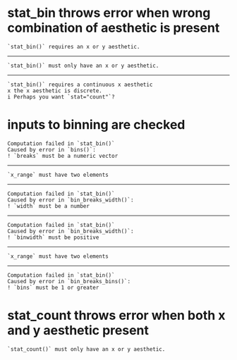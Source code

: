 # stat_bin throws error when wrong combination of aesthetic is present

    `stat_bin()` requires an x or y aesthetic.

---

    `stat_bin()` must only have an x or y aesthetic.

---

    `stat_bin()` requires a continuous x aesthetic
    x the x aesthetic is discrete.
    i Perhaps you want `stat="count"`?

# inputs to binning are checked

    Computation failed in `stat_bin()`
    Caused by error in `bins()`:
    ! `breaks` must be a numeric vector

---

    `x_range` must have two elements

---

    Computation failed in `stat_bin()`
    Caused by error in `bin_breaks_width()`:
    ! `width` must be a number

---

    Computation failed in `stat_bin()`
    Caused by error in `bin_breaks_width()`:
    ! `binwidth` must be positive

---

    `x_range` must have two elements

---

    Computation failed in `stat_bin()`
    Caused by error in `bin_breaks_bins()`:
    ! `bins` must be 1 or greater

# stat_count throws error when both x and y aesthetic present

    `stat_count()` must only have an x or y aesthetic.

